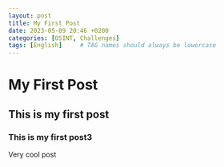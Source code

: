 ```yaml
---
layout: post
title: My First Post
date: 2023-05-09 20:46 +0200
categories: [OSINT, Challenges]
tags: [English]     # TAG names should always be lowercase
---
```


# My First Post

## This is my first post

### This is my first post3

Very cool post
